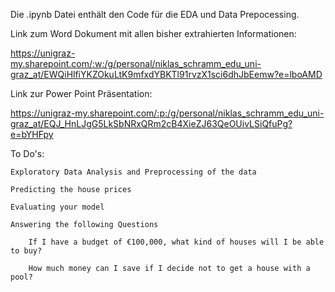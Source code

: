 Die .ipynb Datei enthält den Code für die EDA und Data Prepocessing.

Link zum Word Dokument mit allen bisher extrahierten Informationen:

https://unigraz-my.sharepoint.com/:w:/g/personal/niklas_schramm_edu_uni-graz_at/EWQiHlfiYKZOkuLtK9mfxdYBKTl91rvzX1sci6dhJbEemw?e=lboAMD

Link zur Power Point Präsentation:

https://unigraz-my.sharepoint.com/:p:/g/personal/niklas_schramm_edu_uni-graz_at/EQJ_HnLJgG5LkSbNRxQRm2cB4XieZJ63QeOUivLSiQfuPg?e=bYHFpy

To Do's:

    Exploratory Data Analysis and Preprocessing of the data 

    Predicting the house prices 

    Evaluating your model 

    Answering the following Questions 

        If I have a budget of €100,000, what kind of houses will I be able to buy? 

        How much money can I save if I decide not to get a house with a pool? 
